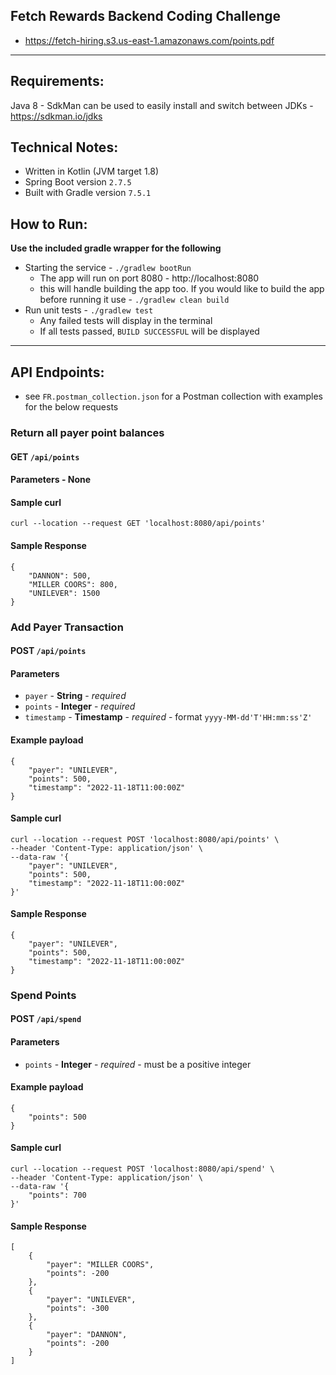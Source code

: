 ## Fetch Rewards Backend Coding Challenge
* https://fetch-hiring.s3.us-east-1.amazonaws.com/points.pdf
---
## Requirements:
Java 8 - SdkMan can be used to easily install and switch between JDKs - https://sdkman.io/jdks

## Technical Notes:
* Written in Kotlin (JVM target 1.8)
* Spring Boot version `2.7.5`
* Built with Gradle version `7.5.1`

## How to Run:
**Use the included gradle wrapper for the following**
  * Starting the service - `./gradlew bootRun`
    * The app will run on port 8080 - http://localhost:8080
    * this will handle building the app too. If you would like to build the app before running it use - `./gradlew clean build`
  * Run unit tests - `./gradlew test`
    * Any failed tests will display in the terminal
    * If all tests passed, `BUILD SUCCESSFUL` will be displayed

---
## API Endpoints:
* see `FR.postman_collection.json` for a Postman collection with examples for the below requests
### Return all payer point balances 
#### GET `/api/points`
#### Parameters - None
#### Sample curl 
```
curl --location --request GET 'localhost:8080/api/points'
```
#### Sample Response
```
{
    "DANNON": 500,
    "MILLER COORS": 800,
    "UNILEVER": 1500
}
```

### Add Payer Transaction 
#### POST `/api/points` 
#### Parameters
* `payer` - **String** - _required_ 
* `points` - **Integer** - _required_
* `timestamp` - **Timestamp** - _required_ - format `yyyy-MM-dd'T'HH:mm:ss'Z'`
#### Example payload
```
{
    "payer": "UNILEVER",
    "points": 500,
    "timestamp": "2022-11-18T11:00:00Z"
}
```
#### Sample curl 
```
curl --location --request POST 'localhost:8080/api/points' \
--header 'Content-Type: application/json' \
--data-raw '{
    "payer": "UNILEVER",
    "points": 500,
    "timestamp": "2022-11-18T11:00:00Z"
}'
```
#### Sample Response
```
{
    "payer": "UNILEVER",
    "points": 500,
    "timestamp": "2022-11-18T11:00:00Z"
}
```

### Spend Points
#### POST `/api/spend`
#### Parameters
* `points` - **Integer** - _required_ - must be a positive integer
#### Example payload
```
{
    "points": 500
}
```
#### Sample curl
```
curl --location --request POST 'localhost:8080/api/spend' \
--header 'Content-Type: application/json' \
--data-raw '{
    "points": 700
}'
```
#### Sample Response
```
[
    {
        "payer": "MILLER COORS",
        "points": -200
    },
    {
        "payer": "UNILEVER",
        "points": -300
    },
    {
        "payer": "DANNON",
        "points": -200
    }
]
```
